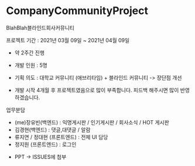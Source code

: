# CompanyCommunityProject
BlahBlah블라인드회사커뮤니티

프로젝트 기간 :
2021년 03월 09일 ~ 2021년 04월 09일
- 약 2주간 진행
- 개발 인원 : 5명
- 기획 의도 : 대학교 커뮤니티 (애브리타임) + 블라인드 커뮤니티 -> 장단점 개선 

- 개발 시작 4개월 후 프로젝트였음으로 많이 부족합니다. 피드백 해주시면 많이 반영하겠습니다.

업무분담
- (me)장유빈(백엔드) : 익명게시판 / 인기게시판 / 회사소식 / HOT 게시판
- 김경현(백엔드) : 댓글,대댓글 / 알람
- 류지연 / 정대현 (프론트엔드) : 전체 UI 담당 
- 정지원 (프론트엔드) : 로그인 

* PPT -> ISSUES에 첨부
